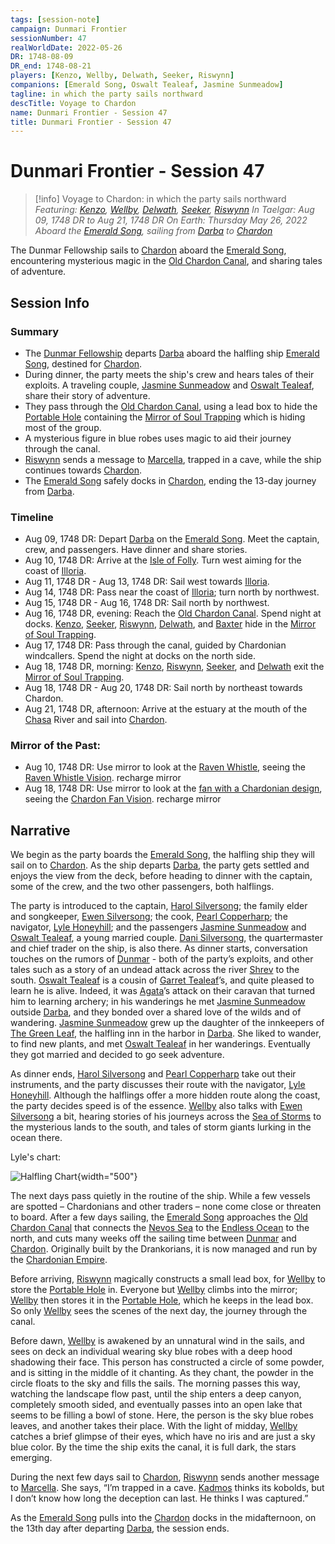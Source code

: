 ```yaml
---
tags: [session-note]
campaign: Dunmari Frontier
sessionNumber: 47
realWorldDate: 2022-05-26
DR: 1748-08-09
DR_end: 1748-08-21
players: [Kenzo, Wellby, Delwath, Seeker, Riswynn]
companions: [Emerald Song, Oswalt Tealeaf, Jasmine Sunmeadow]
tagline: in which the party sails northward
descTitle: Voyage to Chardon
name: Dunmari Frontier - Session 47
title: Dunmari Frontier - Session 47
---
```

# Dunmari Frontier - Session 47

>[!info] Voyage to Chardon: in which the party sails northward
> *Featuring: [Kenzo](<../../../people/pcs/dunmar-fellowship/kenzo.md>), [Wellby](<../../../people/pcs/dunmar-fellowship/wellby.md>), [Delwath](<../../../people/pcs/dunmar-fellowship/delwath.md>), [Seeker](<../../../people/pcs/dunmar-fellowship/seeker.md>), [Riswynn](<../../../people/pcs/dunmar-fellowship/riswynn.md>)*
> *In Taelgar: Aug 09, 1748 DR to Aug 21, 1748 DR*
> *On Earth: Thursday May 26, 2022*
> *Aboard the [Emerald Song](<../../../things/ships/emerald-song.md>), sailing from [Darba](<../../../gazetteer/greater-dunmar/realms/dunmar/coastal-dunmar/darba/darba.md>) to [Chardon](<../../../gazetteer/west-coast/chardonian-empire/chardon/chardon.md>)*

The Dunmar Fellowship sails to [Chardon](<../../../gazetteer/west-coast/chardonian-empire/chardon/chardon.md>) aboard the [Emerald Song](<../../../things/ships/emerald-song.md>), encountering mysterious magic in the [Old Chardon Canal](<../../../gazetteer/west-coast/chardonian-empire/apporia/old-chardon-canal.md>), and sharing tales of adventure.
## Session Info
### Summary
- The [Dunmar Fellowship](<../../../people/pcs/dunmar-fellowship/dunmar-fellowship.md>) departs [Darba](<../../../gazetteer/greater-dunmar/realms/dunmar/coastal-dunmar/darba/darba.md>) aboard the halfling ship [Emerald Song](<../../../things/ships/emerald-song.md>), destined for [Chardon](<../../../gazetteer/west-coast/chardonian-empire/chardon/chardon.md>).
- During dinner, the party meets the ship's crew and hears tales of their exploits. A traveling couple, [Jasmine Sunmeadow](<../../../people/halflings/jasmine-sunmeadow.md>) and [Oswalt Tealeaf](<../../../people/halflings/oswalt-tealeaf.md>), share their story of adventure.
- They pass through the [Old Chardon Canal](<../../../gazetteer/west-coast/chardonian-empire/apporia/old-chardon-canal.md>), using a lead box to hide the [Portable Hole](<../treasure/treasure-from-tokra/portable-hole.md>) containing the [Mirror of Soul Trapping](<../treasure/treasure-from-agata/mirror-of-soul-trapping.md>) which is hiding most of the group.
- A mysterious figure in blue robes uses magic to aid their journey through the canal.
- [Riswynn](<../../../people/pcs/dunmar-fellowship/riswynn.md>) sends a message to [Marcella](<../../../people/chardonians/marcella.md>), trapped in a cave, while the ship continues towards [Chardon](<../../../gazetteer/west-coast/chardonian-empire/chardon/chardon.md>).
- The [Emerald Song](<../../../things/ships/emerald-song.md>) safely docks in [Chardon](<../../../gazetteer/west-coast/chardonian-empire/chardon/chardon.md>), ending the 13-day journey from [Darba](<../../../gazetteer/greater-dunmar/realms/dunmar/coastal-dunmar/darba/darba.md>).

### Timeline
- Aug 09, 1748 DR: Depart [Darba](<../../../gazetteer/greater-dunmar/realms/dunmar/coastal-dunmar/darba/darba.md>) on the [Emerald Song](<../../../things/ships/emerald-song.md>). Meet the captain, crew, and passengers. Have dinner and share stories. 
- Aug 10, 1748 DR: Arrive at the [Isle of Folly](<../../../gazetteer/west-coast/isle-of-folly.md>). Turn west aiming for the coast of [Illoria](<../../../gazetteer/west-coast/illoria.md>). 
- Aug 11, 1748 DR - Aug 13, 1748 DR: Sail west towards [Illoria](<../../../gazetteer/west-coast/illoria.md>).
- Aug 14, 1748 DR: Pass near the coast of [Illoria](<../../../gazetteer/west-coast/illoria.md>); turn north by northwest.
- Aug 15, 1748 DR - Aug 16, 1748 DR: Sail north by northwest.
- Aug 16, 1748 DR, evening: Reach the [Old Chardon Canal](<../../../gazetteer/west-coast/chardonian-empire/apporia/old-chardon-canal.md>). Spend night at docks. [Kenzo](<../../../people/pcs/dunmar-fellowship/kenzo.md>), [Seeker](<../../../people/pcs/dunmar-fellowship/seeker.md>), [Riswynn](<../../../people/pcs/dunmar-fellowship/riswynn.md>), [Delwath](<../../../people/pcs/dunmar-fellowship/delwath.md>), and [Baxter](<../../../people/pcs/dunmar-fellowship/companions/baxter.md>) hide in the [Mirror of Soul Trapping](<../treasure/treasure-from-agata/mirror-of-soul-trapping.md>). 
- Aug 17, 1748 DR: Pass through the canal, guided by Chardonian windcallers. Spend the night at docks on the north side.
- Aug 18, 1748 DR, morning: [Kenzo](<../../../people/pcs/dunmar-fellowship/kenzo.md>), [Riswynn](<../../../people/pcs/dunmar-fellowship/riswynn.md>), [Seeker](<../../../people/pcs/dunmar-fellowship/seeker.md>), and [Delwath](<../../../people/pcs/dunmar-fellowship/delwath.md>) exit the [Mirror of Soul Trapping](<../treasure/treasure-from-agata/mirror-of-soul-trapping.md>). 
- Aug 18, 1748 DR - Aug 20, 1748 DR: Sail north by northeast towards Chardon.
- Aug 21, 1748 DR, afternoon: Arrive at the estuary at the mouth of the [Chasa](<../../../gazetteer/chasa-nahadi-watershed/rivers/chasa.md>) River and sail into [Chardon](<../../../gazetteer/west-coast/chardonian-empire/chardon/chardon.md>). 

### Mirror of the Past:
- Aug 10, 1748 DR: Use mirror to look at the [Raven Whistle](<../treasure/treasure-from-agata/raven-whistle.md>), seeing the [Raven Whistle Vision](<../mirror-visions/raven-whistle-vision.md>). recharge mirror
- Aug 18, 1748 DR: Use mirror to look at the [fan with a Chardonian design](<../treasure/treasure-from-agata/chardon-fan.md>), seeing the [Chardon Fan Vision](<../mirror-visions/chardon-fan-vision.md>). recharge mirror



## Narrative
We begin as the party boards the [Emerald Song](<../../../things/ships/emerald-song.md>), the halfling ship they will sail on to [Chardon](<../../../gazetteer/west-coast/chardonian-empire/chardon/chardon.md>). As the ship departs [Darba](<../../../gazetteer/greater-dunmar/realms/dunmar/coastal-dunmar/darba/darba.md>), the party gets settled and enjoys the view from the deck, before heading to dinner with the captain, some of the crew, and the two other passengers, both halflings.

The party is introduced to the captain, [Harol Silversong](<../../../people/halflings/harol-silversong.md>); the family elder and songkeeper, [Ewen Silversong](<../../../people/halflings/ewen-silversong.md>); the cook, [Pearl Copperharp](<../../../people/halflings/pearl-copperharp.md>); the navigator, [Lyle Honeyhill](<../../../people/halflings/lyle-honeyhill.md>); and the passengers [Jasmine Sunmeadow](<../../../people/halflings/jasmine-sunmeadow.md>) and [Oswalt Tealeaf](<../../../people/halflings/oswalt-tealeaf.md>), a young married couple. [Dani Silversong](<../../../people/halflings/dani-silversong.md>), the quartermaster and chief trader on the ship, is also there. As dinner starts, conversation touches on the rumors of [Dunmar](<../../../gazetteer/greater-dunmar/realms/dunmar/dunmar.md>) - both of the party’s exploits, and other tales such as a story of an undead attack across the river [Shrev](<../../../gazetteer/greater-dunmar/rivers/shrev.md>) to the south. [Oswalt Tealeaf](<../../../people/halflings/oswalt-tealeaf.md>) is a cousin of [Garret Tealeaf](<../../../people/halflings/garret-tealeaf.md>)’s, and quite pleased to learn he is alive. Indeed, it was [Agata](<../../../people/fey/agata.md>)’s attack on their caravan that turned him to learning archery; in his wanderings he met [Jasmine Sunmeadow](<../../../people/halflings/jasmine-sunmeadow.md>) outside [Darba](<../../../gazetteer/greater-dunmar/realms/dunmar/coastal-dunmar/darba/darba.md>), and they bonded over a shared love of the wilds and of wandering. [Jasmine Sunmeadow](<../../../people/halflings/jasmine-sunmeadow.md>) grew up the daughter of the innkeepers of [The Green Leaf](<../../../gazetteer/greater-dunmar/realms/dunmar/coastal-dunmar/darba/the-green-leaf.md>), the halfling inn in the harbor in [Darba](<../../../gazetteer/greater-dunmar/realms/dunmar/coastal-dunmar/darba/darba.md>). She liked to wander, to find new plants, and met [Oswalt Tealeaf](<../../../people/halflings/oswalt-tealeaf.md>) in her wanderings. Eventually they got married and decided to go seek adventure.

As dinner ends, [Harol Silversong](<../../../people/halflings/harol-silversong.md>) and [Pearl Copperharp](<../../../people/halflings/pearl-copperharp.md>) take out their instruments, and the party discusses their route with the navigator, [Lyle Honeyhill](<../../../people/halflings/lyle-honeyhill.md>). Although the halflings offer a more hidden route along the coast, the party decides speed is of the essence. [Wellby](<../../../people/pcs/dunmar-fellowship/wellby.md>) also talks with [Ewen Silversong](<../../../people/halflings/ewen-silversong.md>) a bit, hearing stories of his journeys across the [Sea of Storms](<../../../gazetteer/greater-dunmar/sea-of-storms.md>) to the mysterious lands to the south, and tales of storm giants lurking in the ocean there. 

Lyle's chart:

![Halfling Chart](../../../assets/halfling-chart.png){width="500"}

The next days pass quietly in the routine of the ship. While a few vessels are spotted – Chardonians and other traders – none come close or threaten to board. After a few days sailing, the [Emerald Song](<../../../things/ships/emerald-song.md>) approaches the [Old Chardon Canal](<../../../gazetteer/west-coast/chardonian-empire/apporia/old-chardon-canal.md>) that connects the [Nevos Sea](<../../../gazetteer/west-coast/nevos-sea.md>) to the [Endless Ocean](<../../../gazetteer/endless-ocean.md>) to the north, and cuts many weeks off the sailing time between [Dunmar](<../../../gazetteer/greater-dunmar/realms/dunmar/dunmar.md>) and [Chardon](<../../../gazetteer/west-coast/chardonian-empire/chardon/chardon.md>). Originally built by the Drankorians, it is now managed and run by the [Chardonian Empire](<../../../gazetteer/west-coast/chardonian-empire/chardonian-empire.md>). 

Before arriving, [Riswynn](<../../../people/pcs/dunmar-fellowship/riswynn.md>) magically constructs a small lead box, for [Wellby](<../../../people/pcs/dunmar-fellowship/wellby.md>) to store the [Portable Hole](<../treasure/treasure-from-tokra/portable-hole.md>) in. Everyone but [Wellby](<../../../people/pcs/dunmar-fellowship/wellby.md>) climbs into the mirror; [Wellby](<../../../people/pcs/dunmar-fellowship/wellby.md>) then stores it in the [Portable Hole](<../treasure/treasure-from-tokra/portable-hole.md>), which he keeps in the lead box. So only [Wellby](<../../../people/pcs/dunmar-fellowship/wellby.md>) sees the scenes of the next day, the journey through the canal.

Before dawn, [Wellby](<../../../people/pcs/dunmar-fellowship/wellby.md>) is awakened by an unnatural wind in the sails, and sees on deck an individual wearing sky blue robes with a deep hood shadowing their face. This person has constructed a circle of some powder, and is sitting in the middle of it chanting. As they chant, the powder in the circle floats to the sky and fills the sails. The morning passes this way, watching the landscape flow past, until the ship enters a deep canyon, completely smooth sided, and eventually passes into an open lake that seems to be filling a bowl of stone. Here, the person is the sky blue robes leaves, and another takes their place. With the light of midday, [Wellby](<../../../people/pcs/dunmar-fellowship/wellby.md>) catches a brief glimpse of their eyes, which have no iris and are just a sky blue color. By the time the ship exits the canal, it is full dark, the stars emerging. 

During the next few days sail to [Chardon](<../../../gazetteer/west-coast/chardonian-empire/chardon/chardon.md>), [Riswynn](<../../../people/pcs/dunmar-fellowship/riswynn.md>) sends another message to [Marcella](<../../../people/chardonians/marcella.md>). She says, “I’m trapped in a cave. [Kadmos](<../../../people/chardonians/kadmos.md>) thinks its kobolds, but I don’t know how long the deception can last. He thinks I was captured.” 

As the [Emerald Song](<../../../things/ships/emerald-song.md>) pulls into the [Chardon](<../../../gazetteer/west-coast/chardonian-empire/chardon/chardon.md>) docks in the midafternoon, on the 13th day after departing [Darba](<../../../gazetteer/greater-dunmar/realms/dunmar/coastal-dunmar/darba/darba.md>), the session ends. 
